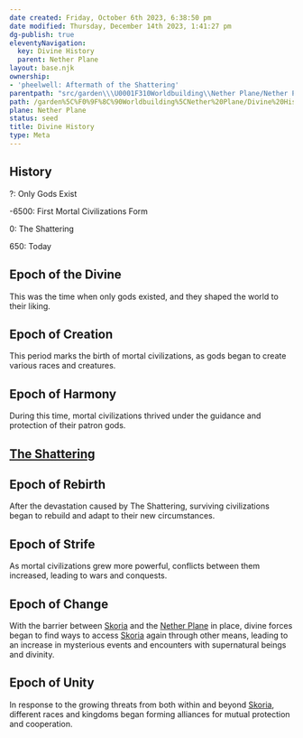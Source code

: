 ```yaml
---
date created: Friday, October 6th 2023, 6:38:50 pm
date modified: Thursday, December 14th 2023, 1:41:27 pm
dg-publish: true
eleventyNavigation:
  key: Divine History
  parent: Nether Plane
layout: base.njk
ownership:
- 'pheelwell: Aftermath of the Shattering'
parentpath: "src/garden\\\U0001F310Worldbuilding\\Nether Plane/Nether Plane.md"
path: /garden%5C%F0%9F%8C%90Worldbuilding%5CNether%20Plane/Divine%20History/
plane: Nether Plane
status: seed
title: Divine History
type: Meta
---
```


## History

?: Only Gods Exist

-6500: First Mortal Civilizations Form

0: The Shattering

650: Today

## Epoch of the Divine

This was the time when only gods existed, and they shaped the world to their liking.

## Epoch of Creation

This period marks the birth of mortal civilizations, as gods began to create various races and creatures.

## Epoch of Harmony

During this time, mortal civilizations thrived under the guidance and protection of their patron gods.

## [The Shattering](/garden/%F0%9F%8C%90Worldbuilding%5CNether%20Plane/The%20Shattering)

## Epoch of Rebirth

After the devastation caused by The Shattering, surviving civilizations began to rebuild and adapt to their new circumstances.

## Epoch of Strife

As mortal civilizations grew more powerful, conflicts between them increased, leading to wars and conquests.

## Epoch of Change

With the barrier between [Skoria](/garden/%F0%9F%8C%90Worldbuilding/Skoria) and the [Nether Plane](/garden/%F0%9F%8C%90Worldbuilding%5CNether%20Plane/Nether%20Plane) in place, divine forces began to find ways to access [Skoria](/garden/%F0%9F%8C%90Worldbuilding/Skoria) again through other means, leading to an increase in mysterious events and encounters with supernatural beings and divinity.

## Epoch of Unity

In response to the growing threats from both within and beyond [Skoria](/garden/%F0%9F%8C%90Worldbuilding/Skoria), different races and kingdoms began forming alliances for mutual protection and cooperation.